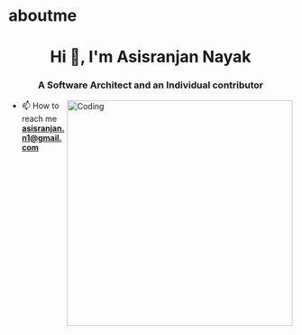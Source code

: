 # aboutme
<h1 align="center">Hi 👋, I'm Asisranjan Nayak</h1>
<h3 align="center">A Software Architect and an Individual contributor</h3>
<img align="right" width="400" alt="Coding" src="https://cdn.dribbble.com/users/1162077/screenshots/3848914/programmer.gif">

- 📫 How to reach me **asisranjan.n1@gmail.com**
